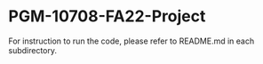 # PGM-10708-FA22-Project

For instruction to run the code, please refer to README.md in each subdirectory.